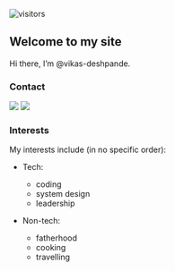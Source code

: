<!-- <p align="left"><img align="center" alt="visitors" src="https://visitor-badge.glitch.me/badge?page_id=vikas-deshpande.vikas-deshpande.github.io/README.md"/></p> -->

![visitors](https://visitor-badge.glitch.me/badge?page_id=vikas-deshpande.vikas-deshpande.github.io&left_color=blue&right_color=red)

## Welcome to my site

Hi there, I’m @vikas-deshpande.

### Contact
<a href="https://www.linkedin.com/in/videshpande/" target="_blank" rel="noopener noreferrer"><img src="https://img.shields.io/badge/-Linkedin-0077B5?style=flat-square&logo=Linkedin&logoColor=white"/></a>
<a href="mailto:mailto@vikas0913@gmail.com" target="_blank" rel="noopener noreferrer"><img src="https://img.shields.io/badge/Gmail-D14836?style=flat-square&logo=gmail&logoColor=white"/></a>

### Interests

My interests include (in no specific order):
* Tech:
  * coding
  * system design
  * leadership

* Non-tech:
  * fatherhood
  * cooking
  * travelling

<!---
vikas-deshpande/vikas-deshpande is a ✨ special ✨ repository because its `README.md` (this file) appears on your GitHub profile.
You can click the Preview link to take a look at your changes.
--->
